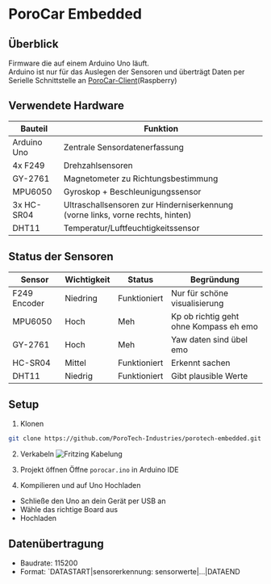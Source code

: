 # PoroCar Embedded

## Überblick

Firmware die auf einem Arduino Uno läuft.\
Arduino ist nur für das Auslegen der Sensoren und überträgt Daten per Serielle Schnittstelle an [PoroCar-Client](https://github.com/PoroTech-Industries/porotech-client)(Raspberry)

## Verwendete Hardware

| Bauteil     | Funktion                                                                       |
|-------------|--------------------------------------------------------------------------------|
| Arduino Uno | Zentrale Sensordatenerfassung                                                  |
| 4x F249     | Drehzahlsensoren                                                               |
| GY-2761     | Magnetometer zu Richtungsbestimmung                                            |
| MPU6050     | Gyroskop + Beschleunigungssensor                                               |
| 3x HC-SR04  | Ultraschallsensoren zur Hinderniserkennung (vorne links, vorne rechts, hinten) |
| DHT11       | Temperatur/Luftfeuchtigkeitssensor                                             |

## Status der Sensoren

| Sensor | Wichtigkeit | Status       | Begründung                             |
|-|-------------|--------------|----------------------------------------|
| F249 Encoder | Niedring    | Funktioniert | Nur für schöne visualisierung          |
| MPU6050 | Hoch        | Meh          | Kp ob richtig geht ohne Kompass eh emo |
| GY-2761 | Hoch        | Meh          | Yaw daten sind übel emo                |
| HC-SR04 | Mittel      | Funktioniert | Erkennt sachen                         |
| DHT11 | Niedrig     | Funktioniert | Gibt plausible Werte                   |

## Setup 

1. Klonen

```bash
git clone https://github.com/PoroTech-Industries/porotech-embedded.git
```

2. Verkabeln
    ![Fritzing Kabelung](https://github.com/PoroTech-Industries/porotech-documentation/blob/master/porotech-embedded/pinout.png)


3. Projekt öffnen
Öffne `porocar.ino` in Arduino IDE

4. Kompilieren und auf Uno Hochladen
- Schließe den Uno an dein Gerät per USB an
- Wähle das richtige Board aus
- Hochladen


## Datenübertragung

- Baudrate: 115200
- Format: `DATASTART|sensorerkennung: sensorwerte|...|DATAEND